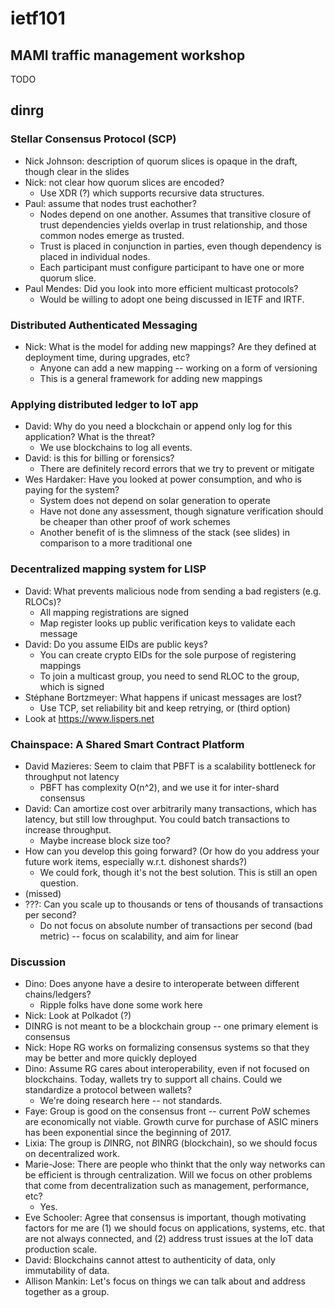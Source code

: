 # ietf101

## MAMI traffic management workshop

TODO

## dinrg 

### Stellar Consensus Protocol (SCP)
- Nick Johnson: description of quorum slices is opaque in the draft, though clear in the slides
- Nick: not clear how quorum slices are encoded? 
  - Use XDR (?) which supports recursive data structures.
- Paul: assume that nodes trust eachother?
  - Nodes depend on one another. Assumes that transitive closure of trust dependencies yields overlap in trust relationship, and those common nodes emerge as trusted.
  - Trust is placed in conjunction in parties, even though dependency is placed in individual nodes. 
  - Each participant must configure participant to have one or more quorum slice.
- Paul Mendes: Did you look into more efficient multicast protocols?
  - Would be willing to adopt one being discussed in IETF and IRTF.

### Distributed Authenticated Messaging

- Nick: What is the model for adding new mappings? Are they defined at deployment time, during upgrades, etc?
  - Anyone can add a new mapping -- working on a form of versioning 
  - This is a general framework for adding new mappings
  
### Applying distributed ledger to IoT app

- David: Why do you need a blockchain or append only log for this application? What is the threat?
  - We use blockchains to log all events.
- David: is this for billing or forensics?
  - There are definitely record errors that we try to prevent or mitigate
- Wes Hardaker: Have you looked at power consumption, and who is paying for the system?
  - System does not depend on solar generation to operate
  - Have not done any assessment, though signature verification should be cheaper than other proof of work schemes
  - Another benefit of is the slimness of the stack (see slides) in comparison to a more traditional one
  
### Decentralized mapping system for LISP

- David: What prevents malicious node from sending a bad registers (e.g. RLOCs)?
  - All mapping registrations are signed
  - Map register looks up public verification keys to validate each message
- David: Do you assume EIDs are public keys?
  - You can create crypto EIDs for the sole purpose of registering mappings
  - To join a multicast group, you need to send RLOC to the group, which is signed
- Stéphane Bortzmeyer: What happens if unicast messages are lost?
  - Use TCP, set reliability bit and keep retrying, or (third option)
- Look at https://www.lispers.net

### Chainspace: A Shared Smart Contract Platform

- David Mazieres: Seem to claim that PBFT is a scalability bottleneck for throughput not latency
  - PBFT has complexity O(n^2), and we use it for inter-shard consensus
- David: Can amortize cost over arbitrarily many transactions, which has latency, but still low throughput. You could batch transactions to increase throughput.
  - Maybe increase block size too?
- How can you develop this going forward? (Or how do you address your future work items, especially w.r.t. dishonest shards?)
  - We could fork, though it's not the best solution. This is still an open question.
- (missed)
- ???: Can you scale up to thousands or tens of thousands of transactions per second?
  - Do not focus on absolute number of transactions per second (bad metric) -- focus on scalability, and aim for linear
  
### Discussion

- Dino: Does anyone have a desire to interoperate between different chains/ledgers?
  - Ripple folks have done some work here
- Nick: Look at Polkadot (?)
- DINRG is not meant to be a blockchain group -- one primary element is consensus
- Nick: Hope RG works on formalizing consensus systems so that they may be better and more quickly deployed
- Dino: Assume RG cares about interoperability, even if not focused on blockchains. Today, wallets try to support all chains. Could we standardize a protocol between wallets?
  - We're doing research here -- not standards.
- Faye: Group is good on the consensus front -- current PoW schemes are economically not viable. Growth curve for purchase of ASIC miners has been exponential since the beginning of 2017.
- Lixia: The group is *D*INRG, not *B*INRG (blockchain), so we should focus on decentralized work.
- Marie-Jose: There are people who thinkt that the only way networks can be efficient is through centralization. Will we focus on other problems that come from decentralization such as management, performance, etc?
  - Yes.
- Eve Schooler: Agree that consensus is important, though motivating factors for me are (1) we should focus on applications, systems, etc. that are not always connected, and (2) address trust issues at the IoT data production scale. 
- David: Blockchains cannot attest to authenticity of data, only immutability of data.
- Allison Mankin: Let's focus on things we can talk about and address together as a group. 
